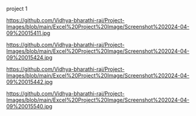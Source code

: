 project 1

https://github.com/Vidhya-bharathi-raj/Project-Images/blob/main/Excel%20Project%20Image/Screenshot%202024-04-09%20015411.jpg

https://github.com/Vidhya-bharathi-raj/Project-Images/blob/main/Excel%20Project%20Image/Screenshot%202024-04-09%20015424.jpg

https://github.com/Vidhya-bharathi-raj/Project-Images/blob/main/Excel%20Project%20Image/Screenshot%202024-04-09%20015442.jpg

https://github.com/Vidhya-bharathi-raj/Project-Images/blob/main/Excel%20Project%20Image/Screenshot%202024-04-09%20015540.jpg
